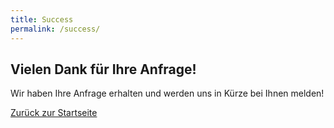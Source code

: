 ```yaml
---
title: Success
permalink: /success/
---
```


## Vielen Dank für Ihre Anfrage!

Wir haben Ihre Anfrage erhalten und werden uns in Kürze bei Ihnen melden!

<a href="/" class="btn btn--primary">Zurück zur Startseite</a>